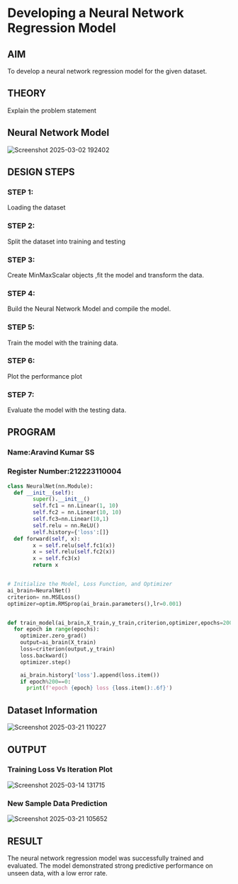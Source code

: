 # Developing a Neural Network Regression Model

## AIM

To develop a neural network regression model for the given dataset.

## THEORY

Explain the problem statement

## Neural Network Model
![Screenshot 2025-03-02 192402](https://github.com/user-attachments/assets/6df48afd-5661-49c4-921b-66a9aa657e86)

## DESIGN STEPS

### STEP 1:

Loading the dataset

### STEP 2:

Split the dataset into training and testing

### STEP 3:

Create MinMaxScalar objects ,fit the model and transform the data.

### STEP 4:

Build the Neural Network Model and compile the model.

### STEP 5:

Train the model with the training data.

### STEP 6:

Plot the performance plot

### STEP 7:

Evaluate the model with the testing data.

## PROGRAM
### Name:Aravind Kumar SS
### Register Number:212223110004
```python
class NeuralNet(nn.Module):
  def __init__(self):
        super().__init__()
        self.fc1 = nn.Linear(1, 10)
        self.fc2 = nn.Linear(10, 10)
        self.fc3=nn.Linear(10,1)
        self.relu = nn.ReLU()
        self.history={'loss':[]}
  def forward(self, x):
        x = self.relu(self.fc1(x))
        x = self.relu(self.fc2(x))
        x = self.fc3(x)
        return x


# Initialize the Model, Loss Function, and Optimizer
ai_brain=NeuralNet()
criterion= nn.MSELoss()
optimizer=optim.RMSprop(ai_brain.parameters(),lr=0.001)


def train_model(ai_brain,X_train,y_train,criterion,optimizer,epochs=2000):
  for epoch in range(epochs):
    optimizer.zero_grad()
    output=ai_brain(X_train)
    loss=criterion(output,y_train)
    loss.backward()
    optimizer.step()

    ai_brain.history['loss'].append(loss.item())
    if epoch%200==0:
      print(f'epoch {epoch} loss {loss.item():.6f}')
```
## Dataset Information

![Screenshot 2025-03-21 110227](https://github.com/user-attachments/assets/bc127b88-edce-42c6-a49d-35ab02eee25c)

## OUTPUT

### Training Loss Vs Iteration Plot

![Screenshot 2025-03-14 131715](https://github.com/user-attachments/assets/170f75a8-38ec-4b84-95ab-ec8a45f1cd24)

### New Sample Data Prediction

![Screenshot 2025-03-21 105652](https://github.com/user-attachments/assets/0a401cfe-24ab-4ec0-ac88-5cb873ce4bf7)

## RESULT
The neural network regression model was successfully trained and evaluated. The model demonstrated strong predictive performance on unseen data, with a low error rate.
